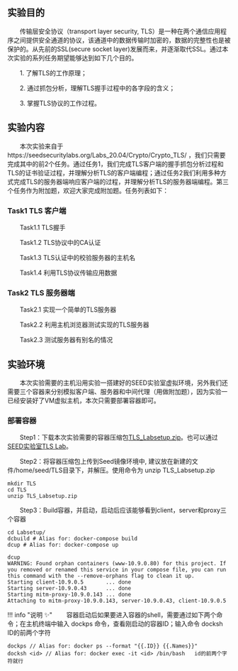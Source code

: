 ## 实验目的
&emsp;&emsp;传输层安全协议（transport layer security, TLS）是一种在两个通信应用程序之间提供安全通道的协议，该通道中的数据传输时加密的，数据的完整性也是被保护的。从先前的SSL(secure socket layer)发展而来，并逐渐取代SSL。通过本次实验的系列任务期望能够达到如下几个目的。

&emsp;&emsp;1. 了解TLS的工作原理；

&emsp;&emsp;2. 通过抓包分析，理解TLS握手过程中的各字段的含义；

&emsp;&emsp;3. 掌握TLS协议的工作过程。


## 实验内容

&emsp;&emsp;本次实验来自于https://seedsecuritylabs.org/Labs_20.04/Crypto/Crypto_TLS/ ，我们只需要完成其中的前2个任务。通过任务1，我们完成TLS客户端的握手抓包分析过程和TLS的证书验证过程，并理解分析TLS的客户端编程；通过任务2我们利用多种方式完成TLS的服务器端响应客户端的过程，并理解分析TLS的服务器端编程。第三个任务作为附加题，欢迎大家完成附加题。任务列表如下：

### Task1 TLS 客户端

&emsp;&emsp;Task1.1 TLS握手

&emsp;&emsp;Task1.2 TLS协议中的CA认证

&emsp;&emsp;Task1.3 TLS认证中的校验服务器的主机名

&emsp;&emsp;Task1.4 利用TLS协议传输应用数据

### Task2 TLS 服务器端

&emsp;&emsp;Task2.1 实现一个简单的TLS服务器

&emsp;&emsp;Task2.2 利用主机浏览器测试实现的TLS服务器

&emsp;&emsp;Task2.3 测试服务器有别名的情况


## 实验环境

&emsp;&emsp;本次实验需要的主机沿用实验一搭建好的SEED实验室虚拟环境，另外我们还需要三个容器来分别模拟客户端、服务器和中间代理（用做附加题），因为实验一已经安装好了VM虚拟主机，本次只需要部署容器即可。

###  部署容器

&emsp;&emsp;Step1：下载本次实验需要的容器压缩包[TLS_Labsetup.zip](https://gitee.com/hitsz-cslab/net-work-security/tree/master/stupkt)。也可以通过[SEED实验室TLS Lab](https://seedsecuritylabs.org/Labs_20.04/Crypto/Crypto_TLS/)。

&emsp;&emsp;Step2：将容器压缩包上传到Seed镜像环境中, 建议放在新建的文件/home/seed/TLS目录下，并解压。使用命令为 unzip TLS_Labsetup.zip

    mkdir TLS
    cd TLS
    unzip TLS_Labsetup.zip

&emsp;&emsp;Step3：Build容器，并启动，启动后应该能够看到client，server和proxy三个容器
    
    cd Labsetup/
    dcbuild # Alias for: docker-compose build
    dcup # Alias for: docker-compose up

    dcup
    WARNING: Found orphan containers (www-10.9.0.80) for this project. If you removed or renamed this service in your compose file, you can run this command with the --remove-orphans flag to clean it up.
    Starting client-10.9.0.5       ... done
    Starting server-10.9.0.43      ... done
    Starting mitm-proxy-10.9.0.143 ... done
    Attaching to mitm-proxy-10.9.0.143, server-10.9.0.43, client-10.9.0.5


!!! info "说明 :sparkles:"
&emsp;&emsp;容器启动后如果要进入容器的shell，需要通过如下两个命令；在主机终端中输入 dockps 命令，查看刚启动的容器ID；输入命令 docksh ID的前两个字符
    
    dockps // Alias for: docker ps --format "{{.ID}} {{.Names}}"
    docksh <id> // Alias for: docker exec -it <id> /bin/bash   id的前两个字符就行


